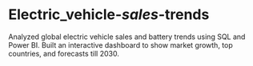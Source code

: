 # Electric_vehicle-_sales_-trends
Analyzed global electric vehicle sales and battery trends using SQL and Power BI. Built an interactive dashboard to show market growth, top countries, and forecasts till 2030.
